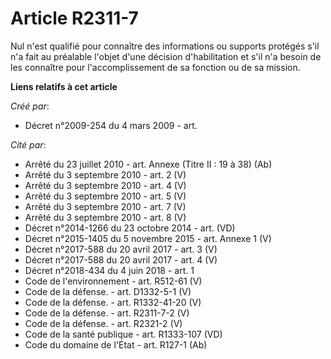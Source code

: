 # Article R2311-7

Nul n'est qualifié pour connaître des informations ou supports protégés s'il n'a fait au préalable l'objet d'une décision
d'habilitation et s'il n'a besoin de les connaître pour l'accomplissement de sa fonction ou de sa mission.

**Liens relatifs à cet article**

_Créé par_:

  - Décret n°2009-254 du 4 mars 2009 - art.

_Cité par_:

  - Arrêté du 23 juillet 2010 - art. Annexe (Titre II : 19 à 38) (Ab)
  - Arrêté du 3 septembre 2010 - art. 2 (V)
  - Arrêté du 3 septembre 2010 - art. 4 (V)
  - Arrêté du 3 septembre 2010 - art. 5 (V)
  - Arrêté du 3 septembre 2010 - art. 7 (V)
  - Arrêté du 3 septembre 2010 - art. 8 (V)
  - Décret n°2014-1266 du 23 octobre 2014 - art. (VD)
  - Décret n°2015-1405 du 5 novembre 2015 - art. Annexe 1 (V)
  - Décret n°2017-588 du 20 avril 2017 - art. 3 (V)
  - Décret n°2017-588 du 20 avril 2017 - art. 4 (V)
  - Décret n°2018-434 du 4 juin 2018 - art. 1
  - Code de l'environnement - art. R512-61 (V)
  - Code de la défense. - art. D1332-5-1 (V)
  - Code de la défense. - art. R1332-41-20 (V)
  - Code de la défense. - art. R2311-7-2 (V)
  - Code de la défense. - art. R2321-2 (V)
  - Code de la santé publique - art. R1333-107 (VD)
  - Code du domaine de l'Etat - art. R127-1 (Ab)
